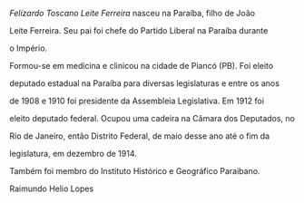 

*Felizardo Toscano Leite Ferreira* nasceu na Paraíba, filho de João

Leite Ferreira. Seu pai foi chefe do Partido Liberal na Paraíba durante

o Império.



Formou-se em medicina e clinicou na cidade de Piancó (PB). Foi eleito

deputado estadual na Paraíba para diversas legislaturas e entre os anos

de 1908 e 1910 foi presidente da Assembleia Legislativa. Em 1912 foi

eleito deputado federal. Ocupou uma cadeira na Câmara dos Deputados, no

Rio de Janeiro, então Distrito Federal, de maio desse ano até o fim da

legislatura, em dezembro de 1914.



Também foi membro do Instituto Histórico e Geográfico Paraibano.



Raimundo Helio Lopes



